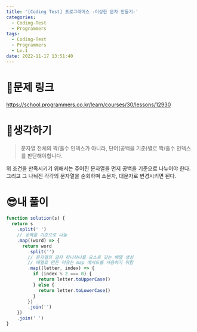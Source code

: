 ```yaml
---
title: '[Coding Test] 프로그래머스 -이상한 문자 만들기-'
categories:
  - Coding-Test
  - Programmers
tags:
  - Coding-Test
  - Programmers
  - Lv.1
date: 2022-11-17 13:51:40
---
```

# 📃문제 링크
https://school.programmers.co.kr/learn/courses/30/lessons/12930

# 🤨생각하기
> 문자열 전체의 짝/홀수 인덱스가 아니라, 단어(공백을 기준)별로 짝/홀수 인덱스를 판단해야합니다.

위 조건을 만족시키기 위해서는 주어진 문자열을 먼저 공백을 기준으로 나누어야 한다. 그리고 그 나눠진 각각의 문자열을 순회하며 소문자, 대문자로 변경시키면 된다.
# 😎내 풀이
```js
function solution(s) {
  return s
    .split(' ')
    // 공백을 기준으로 나눔
    .map((word) => {
      return word
        .split('')
        // 문자열의 글자 하나하나를 요소로 갖는 배열 생성
        // 배열로 만든 이유는 map 메서드를 사용하기 위함
        .map((letter, index) => {
          if (index % 2 === 0) {
            return letter.toUpperCase()
          } else {
            return letter.toLowerCase()
          }
        })
        .join('')
    })
    .join(' ')
}
```
